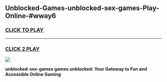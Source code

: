 
## Unblocked-Games-unblocked-sex-games-Play-Online-#wway6
<h3>
<a href="https://premium.freeplayer.one?title=unblocked-sex-games&ref=24F">CLICK TO PLAY</a></h3>
<hr>

<h3>
<a href="https://premium.freeplayer.one?title=unblocked-sex-games&ref=24F">CLICK 2 PLAY</a>
  
</h3>

<a href="https://premium.freeplayer.one?title=unblocked-sex-games&ref=24F/"><img src="https://clearcache.store/games.png"></a>


**unblocked-sex-games games unblocked: Your Gateway to Fun and Accessible Online Gaming**
